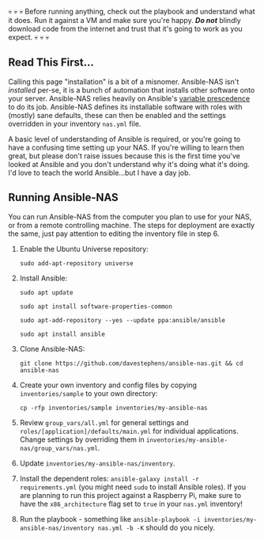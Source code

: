 :skull: :skull: :skull: Before running anything, check out the playbook and understand what it
does. Run it against a VM and make sure you're happy. ***Do not*** blindly
download code from the internet and trust that it's going to work as you expect.
:skull: :skull: :skull:

## Read This First...

Calling this page "installation" is a bit of a misnomer. Ansible-NAS isn't *installed* per-se, it is a bunch of automation that installs other software onto your server. Ansible-NAS relies heavily on Ansible's [variable prescedence](https://docs.ansible.com/ansible/latest/user_guide/playbooks_variables.html#variable-precedence-where-should-i-put-a-variable) to do its job. Ansible-NAS
defines its installable software with roles with (mostly) sane defaults, these can then be enabled and the settings overridden in your inventory `nas.yml` file.

A basic level of understanding of Ansible is required, or you're going to have a confusing time setting up your NAS. If you're willing to learn then great, but please don't raise issues because this is the first time you've looked at Ansible and you don't understand why it's doing what it's doing. I'd love to teach the world Ansible...but I have a day job.

## Running Ansible-NAS

You can run Ansible-NAS from the computer you plan to use for your NAS, or from a remote controlling machine. The steps for deployment are exactly the same, just pay attention to editing the inventory file in step 6.

1. Enable the Ubuntu Universe repository:

    `sudo add-apt-repository universe`

2. Install Ansible:

    `sudo apt update`

    `sudo apt install software-properties-common`

    `sudo apt-add-repository --yes --update ppa:ansible/ansible`

    `sudo apt install ansible`

3. Clone Ansible-NAS:

    `git clone https://github.com/davestephens/ansible-nas.git && cd ansible-nas`

4. Create your own inventory and config files by copying `inventories/sample` to your own directory:

    `cp -rfp inventories/sample inventories/my-ansible-nas`

5. Review `group_vars/all.yml` for general settings and `roles/[application]/defaults/main.yml` for individual applications. Change settings by overriding them in `inventories/my-ansible-nas/group_vars/nas.yml`.

6. Update `inventories/my-ansible-nas/inventory`.

7. Install the dependent roles: `ansible-galaxy install -r requirements.yml` (you might need `sudo` to install Ansible roles). If you are planning to run this project against a Raspberry Pi, make sure to have the `x86_architecture` flag set to `true` in your `nas.yml` inventory!

8. Run the playbook - something like `ansible-playbook -i inventories/my-ansible-nas/inventory nas.yml -b -K` should do you nicely.

